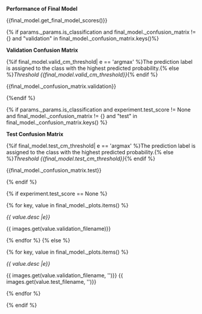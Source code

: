 **Performance of Final Model**

{{final_model.get_final_model_scores()}}

{% if params._params.is_classification and final_model._confusion_matrix != {} and "validation" in final_model._confusion_matrix.keys()%}

**Validation Confusion Matrix**

{%if final_model.valid_cm_threshold| e == 'argmax' %}The prediction label is assigned to the class with the highest predicted probability.{% else %}*Threshold {{final_model.valid_cm_threshold}}*{% endif %}

{{final_model._confusion_matrix.validation}}

{%endif %} 

{% if params._params.is_classification and experiment.test_score != None  and final_model._confusion_matrix != {} and "test" in final_model._confusion_matrix.keys() %} 

**Test Confusion Matrix**

{%if final_model.test_cm_threshold| e == 'argmax' %}The prediction label is assigned to the class with the highest predicted probability.{% else %}*Threshold {{final_model.test_cm_threshold}}*{% endif %}

{{final_model._confusion_matrix.test}}

{% endif %} 

{% if experiment.test_score == None %}

{% for key, value in final_model._plots.items() %}

*{{ value.desc |e}}*

{{ images.get(value.validation_filename)}}


{% endfor %} {% else %} 

{% for key, value in final_model._plots.items() %}

*{{ value.desc |e}}*

{{ images.get(value.validation_filename, '')}}
{{ images.get(value.test_filename, '')}}

{% endfor %} 

{% endif %}

